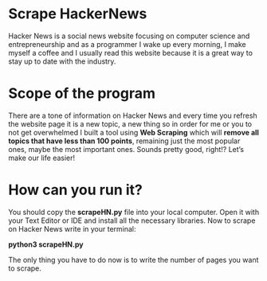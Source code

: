 # Scrape HackerNews
Hacker News is a social news website focusing on computer science and entrepreneurship and as a programmer I wake up every morning, I make myself a coffee and I usually read this website because it is a great way to stay up to date with the industry.

# Scope of the program
There are a tone of information on Hacker News and every time you refresh the website page it is a new topic, a new thing so in order for me or you to not get overwhelmed I built a tool using **Web Scraping** which will **remove all topics that have less than 100 points**, remaining just the most popular ones, maybe the most important ones.
Sounds pretty good, right!? Let’s make our life easier!

# How can you run it?
You should copy the **scrapeHN.py** file into your local computer.
Open it with your Text Editor or IDE and install all the necessary libraries.
Now to scrape on Hacker News write in your terminal: 

**python3 scrapeHN.py**

The only thing you have to do now is to write the number of pages you want to scrape.
